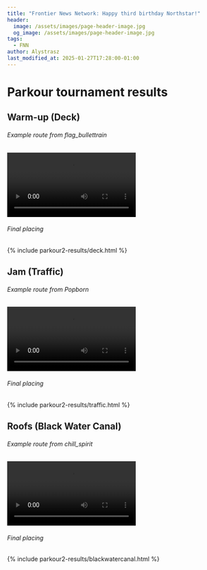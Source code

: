 ```yaml
---
title: "Frontier News Network: Happy third birthday Northstar!"
header:
  image: /assets/images/page-header-image.jpg
  og_image: /assets/images/page-header-image.jpg
tags:
  - FNN
author: Alystrasz
last_modified_at: 2025-01-27T17:28:00-01:00
---
```



# Parkour tournament results

<style>
table {
    max-height: 500px;
}

#header {
    position: sticky;
    top: 0;
    background: #20263c;
}

th, td {
    text-align: center;
}

tbody {
    width: 100%;
    display: inline-table;
}
</style>


## Warm-up (Deck)

###### Example route from *flag_bullettrain*

<video controls style="max-width: 100%">
    <source src="{{ 'assets/video/posts/parkour2/flagbullettrain_deck_15.87.mp4' | relative_url }}"
      type="video/webm"
    >
    Sorry, your browser doesn't support embedded videos.
</video>

###### Final placing

{% include parkour2-results/deck.html %}


## Jam (Traffic)

###### Example route from *Popborn*

<video controls style="max-width: 100%">
    <source src="{{ 'assets/video/posts/parkour2/popborn_traffic_11.08.mp4' | relative_url }}"
      type="video/webm"
    >
    Sorry, your browser doesn't support embedded videos.
</video>

###### Final placing

{% include parkour2-results/traffic.html %}


## Roofs (Black Water Canal)

###### Example route from *chill_spirit*

<video controls style="max-width: 100%">
    <source src="{{ 'assets/video/posts/parkour2/chillspirit_blackwatercanal_15.15.mp4' | relative_url }}"
      type="video/webm"
    >
    Sorry, your browser doesn't support embedded videos.
</video>

###### Final placing

{% include parkour2-results/blackwatercanal.html %}

